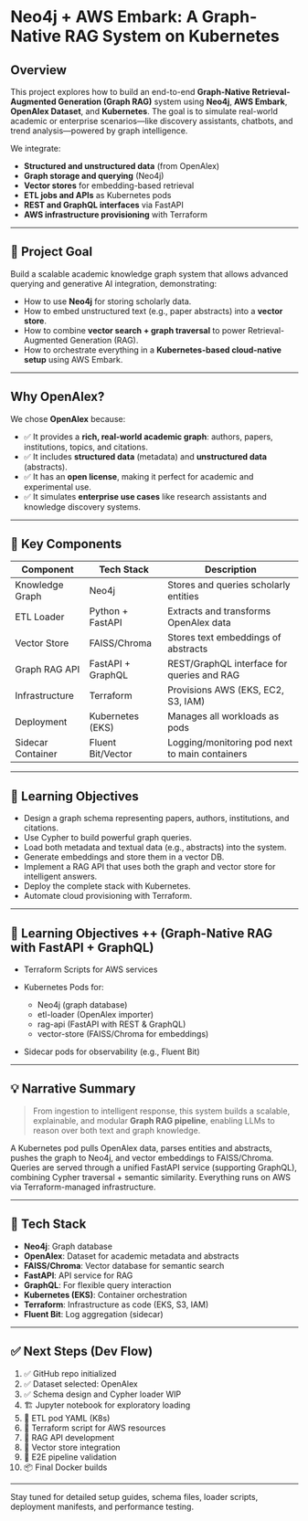 # Neo4j + AWS Embark: A Graph-Native RAG System on Kubernetes

## Overview

This project explores how to build an end-to-end **Graph-Native Retrieval-Augmented Generation (Graph RAG)** system using **Neo4j**, **AWS Embark**, **OpenAlex Dataset**, and **Kubernetes**. The goal is to simulate real-world academic or enterprise scenarios—like discovery assistants, chatbots, and trend analysis—powered by graph intelligence.

We integrate:

* **Structured and unstructured data** (from OpenAlex)
* **Graph storage and querying** (Neo4j)
* **Vector stores** for embedding-based retrieval
* **ETL jobs and APIs** as Kubernetes pods
* **REST and GraphQL interfaces** via FastAPI
* **AWS infrastructure provisioning** with Terraform

---

## 🚀 Project Goal

Build a scalable academic knowledge graph system that allows advanced querying and generative AI integration, demonstrating:

* How to use **Neo4j** for storing scholarly data.
* How to embed unstructured text (e.g., paper abstracts) into a **vector store**.
* How to combine **vector search + graph traversal** to power Retrieval-Augmented Generation (RAG).
* How to orchestrate everything in a **Kubernetes-based cloud-native setup** using AWS Embark.

---

## Why OpenAlex?

We chose **OpenAlex** because:

* ✅ It provides a **rich, real-world academic graph**: authors, papers, institutions, topics, and citations.
* ✅ It includes **structured data** (metadata) and **unstructured data** (abstracts).
* ✅ It has an **open license**, making it perfect for academic and experimental use.
* ✅ It simulates **enterprise use cases** like research assistants and knowledge discovery systems.

---

## 🧱 Key Components

| Component         | Tech Stack        | Description                                    |
| ----------------- | ----------------- | ---------------------------------------------- |
| Knowledge Graph   | Neo4j             | Stores and queries scholarly entities          |
| ETL Loader        | Python + FastAPI  | Extracts and transforms OpenAlex data          |
| Vector Store      | FAISS/Chroma      | Stores text embeddings of abstracts            |
| Graph RAG API     | FastAPI + GraphQL | REST/GraphQL interface for queries and RAG     |
| Infrastructure    | Terraform         | Provisions AWS (EKS, EC2, S3, IAM)             |
| Deployment        | Kubernetes (EKS)  | Manages all workloads as pods                  |
| Sidecar Container | Fluent Bit/Vector | Logging/monitoring pod next to main containers |

---

## 🧠 Learning Objectives

* Design a graph schema representing papers, authors, institutions, and citations.
* Use Cypher to build powerful graph queries.
* Load both metadata and textual data (e.g., abstracts) into the system.
* Generate embeddings and store them in a vector DB.
* Implement a RAG API that uses both the graph and vector store for intelligent answers.
* Deploy the complete stack with Kubernetes.
* Automate cloud provisioning with Terraform.

---

## 🎯 Learning Objectives ++ (Graph-Native RAG with FastAPI + GraphQL)

* Terraform Scripts for AWS services
* Kubernetes Pods for:

  * Neo4j (graph database)
  * etl-loader (OpenAlex importer)
  * rag-api (FastAPI with REST & GraphQL)
  * vector-store (FAISS/Chroma for embeddings)
* Sidecar pods for observability (e.g., Fluent Bit)

---

## 💡 Narrative Summary

> From ingestion to intelligent response, this system builds a scalable, explainable, and modular **Graph RAG pipeline**, enabling LLMs to reason over both text and graph knowledge.

A Kubernetes pod pulls OpenAlex data, parses entities and abstracts, pushes the graph to Neo4j, and vector embeddings to FAISS/Chroma. Queries are served through a unified FastAPI service (supporting GraphQL), combining Cypher traversal + semantic similarity. Everything runs on AWS via Terraform-managed infrastructure.

---

## 🔧 Tech Stack

* **Neo4j**: Graph database
* **OpenAlex**: Dataset for academic metadata and abstracts
* **FAISS/Chroma**: Vector database for semantic search
* **FastAPI**: API service for RAG
* **GraphQL**: For flexible query interaction
* **Kubernetes (EKS)**: Container orchestration
* **Terraform**: Infrastructure as code (EKS, S3, IAM)
* **Fluent Bit**: Log aggregation (sidecar)

---

## ✅ Next Steps (Dev Flow)

1. ✅ GitHub repo initialized 
2. ✅ Dataset selected: OpenAlex
3. ✅ Schema design and Cypher loader WIP
4. 🏗️ Jupyter notebook for exploratory loading
5. 🔄 ETL pod YAML (K8s)
6. 🔄 Terraform script for AWS resources
7. 🔄 RAG API development
8. 🔄 Vector store integration
9. 🔄 E2E pipeline validation
10. 📦 Final Docker builds

---

Stay tuned for detailed setup guides, schema files, loader scripts, deployment manifests, and performance testing.

